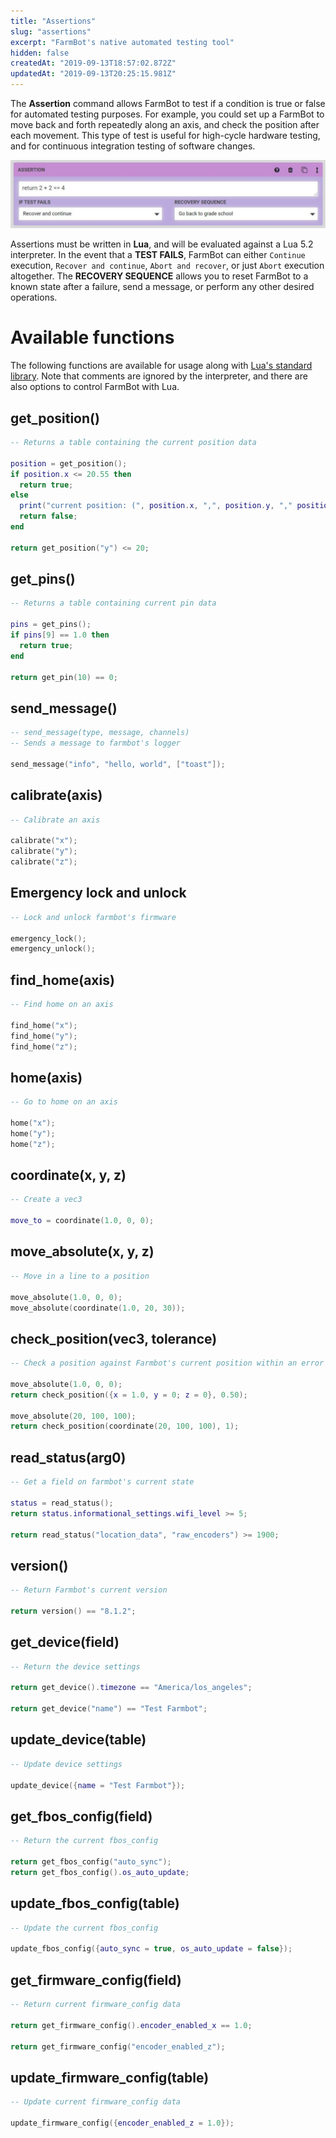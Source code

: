 ```yaml
---
title: "Assertions"
slug: "assertions"
excerpt: "FarmBot's native automated testing tool"
hidden: false
createdAt: "2019-09-13T18:57:02.872Z"
updatedAt: "2019-09-13T20:25:15.981Z"
---
```

The **Assertion** command allows FarmBot to test if a condition is true or false for automated testing purposes. For example, you could set up a FarmBot to move back and forth repeatedly along an axis, and check the position after each movement. This type of test is useful for high-cycle hardware testing, and for continuous integration testing of software changes.

![f8f804e-Assertion.jpeg](/images/f8f804e-Assertion.jpeg)

Assertions must be written in **Lua**, and will be evaluated against a Lua 5.2 interpreter. In the event that a **TEST FAILS**, FarmBot can either `Continue` execution, `Recover and continue`, `Abort and recover`, or just `Abort` execution altogether. The **RECOVERY SEQUENCE** allows you to reset FarmBot to a known state after a failure, send a message, or perform any other desired operations.

# Available functions
The following functions are available for usage along with [Lua's standard library](https://www.lua.org/manual/5.2/). Note that comments are ignored by the interpreter, and there are also options to control FarmBot with Lua.

## get_position()


```lua
-- Returns a table containing the current position data

position = get_position();
if position.x <= 20.55 then
  return true;
else
  print("current position: (", position.x, ",", position.y, "," position.z, ")");
  return false;
end

return get_position("y") <= 20;
```

## get_pins()


```lua
-- Returns a table containing current pin data

pins = get_pins();
if pins[9] == 1.0 then
  return true;
end

return get_pin(10) == 0;
```

## send_message()


```lua
-- send_message(type, message, channels)
-- Sends a message to farmbot's logger

send_message("info", "hello, world", ["toast"]);
```

## calibrate(axis)


```lua
-- Calibrate an axis

calibrate("x");
calibrate("y");
calibrate("z");
```

## Emergency lock and unlock


```lua
-- Lock and unlock farmbot's firmware

emergency_lock();
emergency_unlock();
```

## find_home(axis)


```lua
-- Find home on an axis

find_home("x");
find_home("y");
find_home("z");
```

## home(axis)


```lua
-- Go to home on an axis

home("x");
home("y");
home("z");
```

## coordinate(x, y, z)


```lua
-- Create a vec3

move_to = coordinate(1.0, 0, 0);
```

## move_absolute(x, y, z)


```lua
-- Move in a line to a position

move_absolute(1.0, 0, 0);
move_absolute(coordinate(1.0, 20, 30));
```

## check_position(vec3, tolerance)


```lua
-- Check a position against Farmbot's current position within an error threshold

move_absolute(1.0, 0, 0);
return check_position({x = 1.0, y = 0; z = 0}, 0.50);

move_absolute(20, 100, 100);
return check_position(coordinate(20, 100, 100), 1);
```

## read_status(arg0)


```lua
-- Get a field on farmbot's current state

status = read_status();
return status.informational_settings.wifi_level >= 5;

return read_status("location_data", "raw_encoders") >= 1900;
```

## version()


```lua
-- Return Farmbot's current version

return version() == "8.1.2";
```

## get_device(field)


```lua
-- Return the device settings

return get_device().timezone == "America/los_angeles";

return get_device("name") == "Test Farmbot";
```

## update_device(table)


```lua
-- Update device settings

update_device({name = "Test Farmbot"});
```

## get_fbos_config(field)


```lua
-- Return the current fbos_config

return get_fbos_config("auto_sync");
return get_fbos_config().os_auto_update;
```

## update_fbos_config(table)


```lua
-- Update the current fbos_config

update_fbos_config({auto_sync = true, os_auto_update = false});
```

## get_firmware_config(field)


```lua
-- Return current firmware_config data

return get_firmware_config().encoder_enabled_x == 1.0;

return get_firmware_config("encoder_enabled_z");
```

## update_firmware_config(table)


```lua
-- Update current firmware_config data

update_firmware_config({encoder_enabled_z = 1.0});
```

